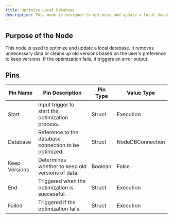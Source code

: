 ```yaml
---
title: Optimize Local Database
description: This node is designed to optimize and update a local database by removing unnecessary data or cleaning up old versions, depending on the user's preference.
---
```


## Purpose of the Node
This node is used to optimize and update a local database. It removes unnecessary data or cleans up old versions based on the user's preference to keep versions. If the optimization fails, it triggers an error output.

## Pins

| Pin Name    | Pin Description                                      | Pin Type | Value Type      |
|-------------|------------------------------------------------------|----------|-----------------|
| Start       | Input trigger to start the optimization process.     | Struct   | Execution       |
| Database    | Reference to the database connection to be optimized. | Struct   | NodeDBConnection|
| Keep Versions | Determines whether to keep old versions of data. | Boolean  | False           |
| End         | Triggered when the optimization is successful.     | Struct   | Execution       |
| Failed      | Triggered if the optimization fails.               | Struct   | Execution       |
